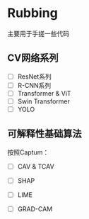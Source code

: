 # Rubbing
主要用于手搓一些代码
## CV网络系列
- [ ] ResNet系列
- [ ] R-CNN系列
- [ ] Transformer & ViT
- [ ] Swin Transformer
- [ ] YOLO

## 可解释性基础算法
按照Captum：
- [ ]  CAV & TCAV

- [ ]  SHAP
- [ ]  LIME
- [ ]  GRAD-CAM
